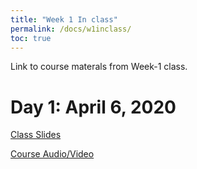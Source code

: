 ```yaml
---
title: "Week 1 In class"
permalink: /docs/w1inclass/
toc: true
---
```


Link to course materals from Week-1 class. 

# Day 1: April 6, 2020

[Class Slides](/Stanford_BIOE80_Day1_06April20.pdf)

[Course Audio/Video](https://canvas.stanford.edu/courses/115648/files/folder/6%20April%202020%20-%20Audio%20Video)


